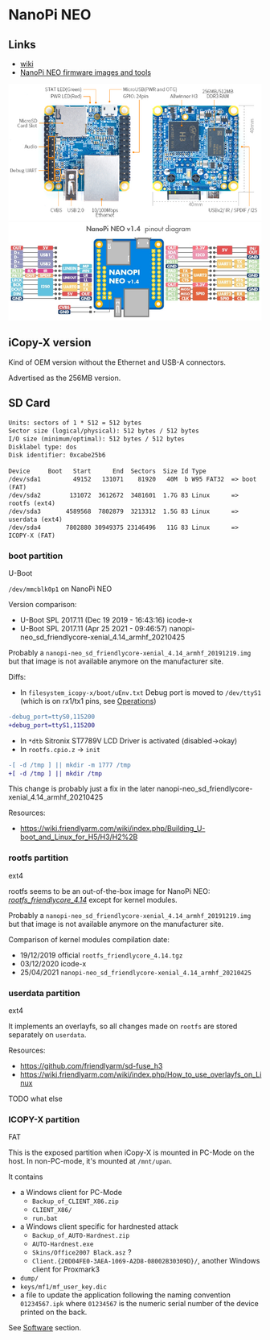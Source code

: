 # NanoPi NEO

## Links

* [wiki](https://wiki.friendlyarm.com/wiki/index.php/NanoPi_NEO)
* [NanoPi NEO firmware images and tools](https://drive.google.com/drive/folders/1MngjJtyoJbw91LC_qsL0Pc6ve4aXirGt)

<img src="imgs/NanoPi-NEO-layout.jpg" />

<img src="imgs/NEO_pinout.jpg" />

## iCopy-X version

Kind of OEM version without the Ethernet and USB-A connectors.

Advertised as the 256MB version.

## SD Card

```
Units: sectors of 1 * 512 = 512 bytes
Sector size (logical/physical): 512 bytes / 512 bytes
I/O size (minimum/optimal): 512 bytes / 512 bytes
Disklabel type: dos
Disk identifier: 0xcabe25b6

Device     Boot   Start      End  Sectors  Size Id Type
/dev/sda1         49152   131071    81920   40M  b W95 FAT32  => boot (FAT)
/dev/sda2        131072  3612672  3481601  1.7G 83 Linux      => rootfs (ext4)
/dev/sda3       4589568  7802879  3213312  1.5G 83 Linux      => userdata (ext4)
/dev/sda4       7802880 30949375 23146496   11G 83 Linux      => ICOPY-X (FAT)
```

### boot partition

U-Boot

`/dev/mmcblk0p1` on NanoPi NEO

Version comparison:

* U-Boot SPL 2017.11 (Dec 19 2019 - 16:43:16) icode-x
* U-Boot SPL 2017.11 (Apr 25 2021 - 09:46:57) nanopi-neo_sd_friendlycore-xenial_4.14_armhf_20210425

Probably a `nanopi-neo_sd_friendlycore-xenial_4.14_armhf_20191219.img` but that image is not available anymore on the manufacturer site.

Diffs:
* In `filesystem_icopy-x/boot/uEnv.txt` Debug port is moved to `/dev/ttyS1` (which is on rx1/tx1 pins, see [Operations](../operations/README.md#uart1))
```diff
-debug_port=ttyS0,115200
+debug_port=ttyS1,115200
```
* In `*dtb` Sitronix ST7789V LCD Driver is activated (disabled->okay)
* In `rootfs.cpio.z` -> `init`
```diff
-[ -d /tmp ] || mkdir -m 1777 /tmp
+[ -d /tmp ] || mkdir /tmp
```
This change is probably just a fix in the later nanopi-neo_sd_friendlycore-xenial_4.14_armhf_20210425

Resources:

* https://wiki.friendlyarm.com/wiki/index.php/Building_U-boot_and_Linux_for_H5/H3/H2%2B

### rootfs partition

ext4

rootfs seems to be an out-of-the-box image for NanoPi NEO: [*rootfs_friendlycore_4.14*](https://drive.google.com/file/d/1mFQ5zVdXpZ57ej2zSXdISC--VaORczmb/view?usp=sharing) except for kernel modules.

Probably a `nanopi-neo_sd_friendlycore-xenial_4.14_armhf_20191219.img` but that image is not available anymore on the manufacturer site.

Comparison of kernel modules compilation date:
* 19/12/2019 official `rootfs_friendlycore_4.14.tgz`
* 03/12/2020 icode-x
* 25/04/2021 `nanopi-neo_sd_friendlycore-xenial_4.14_armhf_20210425`

### userdata partition

ext4

It implements an overlayfs, so all changes made on `rootfs` are stored separately on `userdata`.

Resources:

* https://github.com/friendlyarm/sd-fuse_h3
* https://wiki.friendlyarm.com/wiki/index.php/How_to_use_overlayfs_on_Linux

TODO what else

### ICOPY-X partition

FAT

This is the exposed partition when iCopy-X is mounted in PC-Mode on the host. In non-PC-mode, it's mounted at `/mnt/upan`.

It contains


* a Windows client for PC-Mode
  * `Backup_of_CLIENT_X86.zip`
  * `CLIENT_X86/`
  * `run.bat`
* a Windows client specific for hardnested attack
  * `Backup_of_AUTO-Hardnest.zip`
  * `AUTO-Hardnest.exe`
  * `Skins/Office2007 Black.asz` ?
  * `Client.{20D04FE0-3AEA-1069-A2D8-08002B30309D}/`, another Windows client for Proxmark3
* `dump/`
* `keys/mf1/mf_user_key.dic`
* a file to update the application following the naming convention `01234567.ipk` where `01234567` is the numeric serial number of the device printed on the back.

See [Software](../software/README.md) section.

